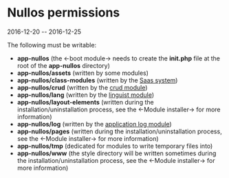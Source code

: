 Nullos permissions
=====================
2016-12-20 -- 2016-12-25


The following must be writable:

- **app-nullos** (the <-boot module-> needs to create the **init.php** file at the root of the **app-nullos** directory)
- **app-nullos/assets** (written by some modules)
- **app-nullos/class-modules** (written by the [Saas system](https://github.com/lingtalfi/nullos-admin/tree/master/doc/modules/module-concepts/saas.md))
- **app-nullos/crud** (written by the [crud module](https://github.com/lingtalfi/nullos-admin/tree/master/doc/modules/crud-module.md))
- **app-nullos/lang** (written by the [linguist module](https://github.com/lingtalfi/nullos-admin/tree/master/doc/modules/linguist-module.md))
- **app-nullos/layout-elements** (written during the installation/uninstallation process, see the <-Module installer-> for more information)
- **app-nullos/log** (written by the [application log module](https://github.com/lingtalfi/nullos-admin/tree/master/doc/modules/applicationlog-module.md))
- **app-nullos/pages** (written during the installation/uninstallation process, see the <-Module installer-> for more information)
- **app-nullos/tmp** (dedicated for modules to write temporary files into)
- **app-nullos/www** (the style directory will be written sometimes during the installation/uninstallation process, see the <-Module installer-> for more information)




